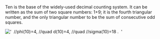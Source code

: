 Ten is the base of the widely-used decimal counting system. It can be
written as the sum of two square numbers: 1+9; it is the fourth
triangular number, and the only triangular number to be the sum of
consecutive odd squares.

!['  //phi(10)=4, //quad d(10)=4, //quad //sigma(10)=18 .  '](../../../dictionary/equation_images/10605.1..png)
